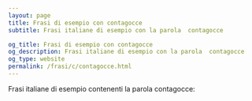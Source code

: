 ```yaml
---
layout: page
title: Frasi di esempio con contagocce 
subtitle: Frasi italiane di esempio con la parola  contagocce

og_title: Frasi di esempio con contagocce 
og_description: Frasi italiane di esempio con la parola  contagocce
og_type: website
permalink: /frasi/c/contagocce.html
---
```


Frasi italiane di esempio contenenti la parola contagocce:


